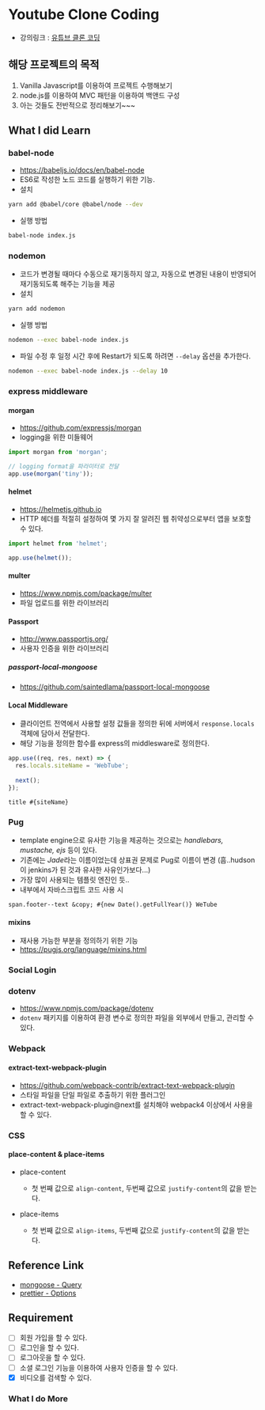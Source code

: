 # Youtube Clone Coding

- 강의링크 : [유튜브 클론 코딩](https://academy.nomadcoders.co/courses/435438)

## 해당 프로젝트의 목적

1. Vanilla Javascript를 이용하여 프로젝트 수행해보기
2. node.js를 이용하여 MVC 패턴을 이용하여 백앤드 구성
3. 아는 것들도 전반적으로 정리해보기~~~

## What I did Learn

### babel-node

- https://babeljs.io/docs/en/babel-node
- ES6로 작성한 노드 코드를 실행하기 위한 기능.
- 설치
```bash
yarn add @babel/core @babel/node --dev
```
- 실행 방법
```bash
babel-node index.js
```

### nodemon

- 코드가 변경될 때마다 수동으로 재기동하지 않고, 자동으로 변경된 내용이 반영되어 재기동되도록 해주는 기능을 제공
- 설치
```bash
yarn add nodemon
```
- 실행 방법
```bash
nodemon --exec babel-node index.js
```
- 파일 수정 후 일정 시간 후에 Restart가 되도록 하려면 `--delay` 옵션을 추가한다.
```bash
nodemon --exec babel-node index.js --delay 10
```

### express middleware

#### morgan

- https://github.com/expressjs/morgan
- logging을 위한 미들웨어
```javascript
import morgan from 'morgan';

// logging format을 파라미터로 전달
app.use(morgan('tiny'));
```

#### helmet

- https://helmetjs.github.io
- HTTP 헤더를 적절히 설정하여 몇 가지 잘 알려진 웹 취약성으로부터 앱을 보호할 수 있다.
```javascript
import helmet from 'helmet';

app.use(helmet());
```

#### multer

- https://www.npmjs.com/package/multer
- 파일 업로드를 위한 라이브러리

#### Passport

- http://www.passportjs.org/
- 사용자 인증을 위한 라이브러리 

##### passport-local-mongoose

- https://github.com/saintedlama/passport-local-mongoose

#### Local Middleware

- 클라이언트 전역에서 사용할 설정 값들을 정의한 뒤에 서버에서 `response.locals` 객체에 담아서 전달한다.
- 해당 기능을 정의한 함수를 express의 middlesware로 정의한다.
```javascript
app.use((req, res, next) => {
  res.locals.siteName = 'WebTube';
  
  next();
});
```
```
title #{siteName}
```

### Pug

- template engine으로 유사한 기능을 제공하는 것으로는 *handlebars, mustache, ejs* 등이 있다.
- 기존에는 *Jade*라는 이름이었는데 상표권 문제로 Pug로 이름이 변경 (흠..hudson이 jenkins가 된 것과 유사한 사유인가보다...)
- 가장 많이 사용되는 템플릿 엔진인 듯..
- 내부에서 자바스크립트 코드 사용 시
```
span.footer--text &copy; #{new Date().getFullYear()} WeTube
```

#### mixins

- 재사용 가능한 부분을 정의하기 위한 기능
- https://pugjs.org/language/mixins.html

### Social Login

### dotenv

- https://www.npmjs.com/package/dotenv
- `dotenv` 패키지를 이용하여 환경 변수로 정의한 파일을 외부에서 만들고, 관리할 수 있다.

### Webpack

#### extract-text-webpack-plugin

- https://github.com/webpack-contrib/extract-text-webpack-plugin
- 스타일 파일을 단일 파일로 추출하기 위한 플러그인
- extract-text-webpack-plugin@next를 설치해야 webpack4 이상에서 사용을 할 수 있다.

### CSS

#### place-content & place-items

- place-content
  - 첫 번째 값으로 `align-content`, 두번째 값으로 `justify-content`의 값을 받는다.

- place-items
  - 첫 번째 값으로 `align-items`, 두번째 값으로 `justify-content`의 값을 받는다.

## Reference Link

- [mongoose - Query](https://mongoosejs.com/docs/api.html#Query)
- [prettier - Options](https://prettier.io/docs/en/options.html)

## Requirement

- [ ] 회원 가입을 할 수 있다.
- [ ] 로그인을 할 수 있다.
- [ ] 로그아웃을 할 수 있다.
- [ ] 소셜 로그인 기능을 이용하여 사용자 인증을 할 수 있다.
- [x] 비디오를 검색할 수 있다.

### What I do More
